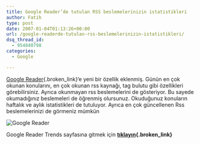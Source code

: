 ```yaml
---
title: Google Reader’de tutulan RSS beslemelerinizin istatistikleri
author: Fatih
type: post
date: 2007-01-04T01:13:26+00:00
url: /google-readerde-tutulan-rss-beslemelerinizin-istatistikleri/
dsq_thread_id:
  - 954840798
categories:
  - Google

---
```

[Google Reader][1]{.broken_link}&#8216;e yeni bir özellik eklenmiş. Günün en çok okunan konularını, en çok okunan rss kaynağı, tag bulutu gibi özellikleri görebilirsiniz. Ayrıca okunmayan rss beslemelerini de gösteriyor. Bu sayede okumadığınız beslemeleri de öğrenmiş olursunuz. Okuduğunuz konuların haftalık ve aylık istatistikleri de tutuluyor. Ayrıca en çok güncellenen Rss beslemelerinizi de görmeniz mümkün

![Google Reader][2] 

Google Reader Trends sayfasına gitmek için **[tıklayın][3]{.broken_link}**

 [1]: http://www.google.com/reader
 [2]: https://www.murekkep.org/wp-content/uploads/2007/01/google-reader-stats.gif
 [3]: http://www.google.com/reader/view/?page=trends